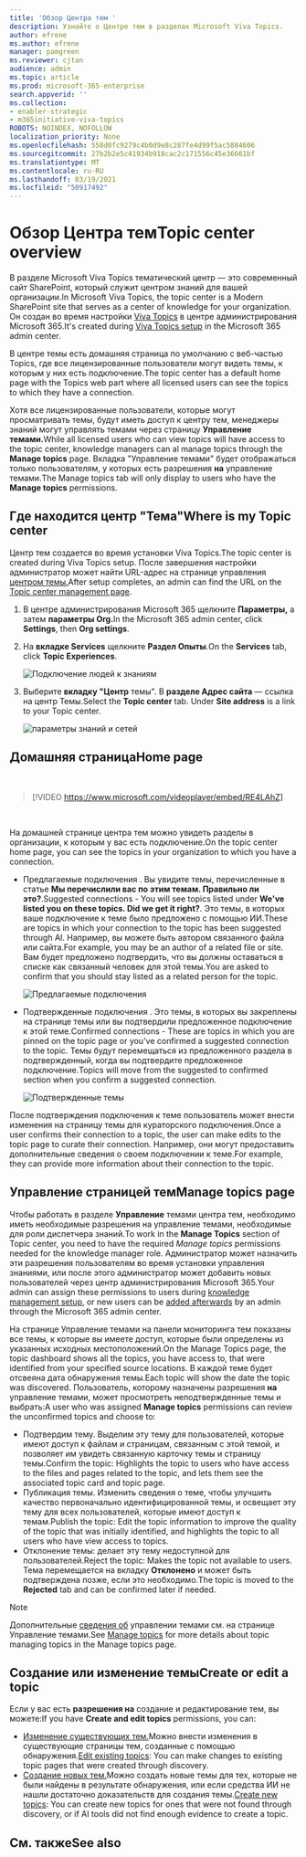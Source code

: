 ```yaml
---
title: 'Обзор Центра тем '
description: Узнайте о Центре тем в разделах Microsoft Viva Topics.
author: efrene
ms.author: efrene
manager: pamgreen
ms.reviewer: cjtan
audience: admin
ms.topic: article
ms.prod: microsoft-365-enterprise
search.appverid: ''
ms.collection:
- enabler-strategic
- m365initiative-viva-topics
ROBOTS: NOINDEX, NOFOLLOW
localization_priority: None
ms.openlocfilehash: 558d0fc9279c4b0d9e8c287fe4d99f5ac5884606
ms.sourcegitcommit: 27b2b2e5c41934b918cac2c171556c45e36661bf
ms.translationtype: MT
ms.contentlocale: ru-RU
ms.lasthandoff: 03/19/2021
ms.locfileid: "50917492"
---
```

# <a name="topic-center-overview"></a><span data-ttu-id="aa803-103">Обзор Центра тем</span><span class="sxs-lookup"><span data-stu-id="aa803-103">Topic center overview</span></span>


<span data-ttu-id="aa803-104">В разделе Microsoft Viva Topics тематический центр — это современный сайт SharePoint, который служит центром знаний для вашей организации.</span><span class="sxs-lookup"><span data-stu-id="aa803-104">In Microsoft Viva Topics, the topic center is a Modern SharePoint site that serves as a center of knowledge for your organization.</span></span> <span data-ttu-id="aa803-105">Он создан во время настройки [Viva Topics](set-up-topic-experiences.md) в центре администрирования Microsoft 365.</span><span class="sxs-lookup"><span data-stu-id="aa803-105">It's created during [Viva Topics setup](set-up-topic-experiences.md) in the Microsoft 365 admin center.</span></span>

<span data-ttu-id="aa803-106">В центре темы есть домашняя страница по умолчанию с веб-частью Topics, где все лицензированные пользователи могут видеть темы, к которым у них есть подключение.</span><span class="sxs-lookup"><span data-stu-id="aa803-106">The topic center has a default home page with the Topics web part where all licensed users can see the topics to which they have a connection.</span></span> 

<span data-ttu-id="aa803-107">Хотя все лицензированные пользователи, которые могут просматривать темы, будут иметь доступ к центру тем, менеджеры знаний могут управлять темами через страницу **Управление темами.**</span><span class="sxs-lookup"><span data-stu-id="aa803-107">While all licensed users who can view topics will have access to the topic center, knowledge managers can al manage topics through the **Manage topics** page.</span></span> <span data-ttu-id="aa803-108">Вкладка "Управление темами" будет отображаться только пользователям, у которых есть разрешения **на** управление темами.</span><span class="sxs-lookup"><span data-stu-id="aa803-108">The Manage topics tab will only display to users who have the **Manage topics** permissions.</span></span> 

## <a name="where-is-my-topic-center"></a><span data-ttu-id="aa803-109">Где находится центр "Тема"</span><span class="sxs-lookup"><span data-stu-id="aa803-109">Where is my Topic center</span></span>

<span data-ttu-id="aa803-110">Центр тем создается во время установки Viva Topics.</span><span class="sxs-lookup"><span data-stu-id="aa803-110">The topic center is created during Viva Topics setup.</span></span> <span data-ttu-id="aa803-111">После завершения настройки администратор может найти URL-адрес на странице управления [центром темы.](./topic-experiences-administration.md#to-access-topics-management-settings)</span><span class="sxs-lookup"><span data-stu-id="aa803-111">After setup completes, an admin can find the URL on the [Topic center management page](./topic-experiences-administration.md#to-access-topics-management-settings).</span></span>


1. <span data-ttu-id="aa803-112">В центре администрирования Microsoft 365 щелкните **Параметры,** а затем **параметры Org.**</span><span class="sxs-lookup"><span data-stu-id="aa803-112">In the Microsoft 365 admin center, click **Settings**, then **Org settings**.</span></span>
2. <span data-ttu-id="aa803-113">На **вкладке Services** щелкните **Раздел Опыты**.</span><span class="sxs-lookup"><span data-stu-id="aa803-113">On the **Services** tab, click **Topic Experiences**.</span></span>

    ![Подключение людей к знаниям](../media/admin-org-knowledge-options-completed.png) </br>

3. <span data-ttu-id="aa803-115">Выберите **вкладку "Центр** темы". В **разделе Адрес сайта** — ссылка на центр Темы.</span><span class="sxs-lookup"><span data-stu-id="aa803-115">Select the **Topic center** tab. Under **Site address** is a link to your Topic center.</span></span>

    ![параметры знаний и сетей](../media/knowledge-network-settings-topic-center.png) </br>



## <a name="home-page"></a><span data-ttu-id="aa803-117">Домашняя страница</span><span class="sxs-lookup"><span data-stu-id="aa803-117">Home page</span></span>

</br>

> [!VIDEO https://www.microsoft.com/videoplayer/embed/RE4LAhZ]  

</br>


<span data-ttu-id="aa803-118">На домашней странице центра тем можно увидеть разделы в организации, к которым у вас есть подключение.</span><span class="sxs-lookup"><span data-stu-id="aa803-118">On the topic center home page, you can see the topics in your organization to which you have a connection.</span></span>

- <span data-ttu-id="aa803-119">Предлагаемые подключения . Вы увидите темы, перечисленные в статье **Мы перечислили вас по этим темам. Правильно ли это?**.</span><span class="sxs-lookup"><span data-stu-id="aa803-119">Suggested connections - You will see topics listed under **We've listed you on these topics. Did we get it right?**.</span></span> <span data-ttu-id="aa803-120">Это темы, в которых ваше подключение к теме было предложено с помощью ИИ.</span><span class="sxs-lookup"><span data-stu-id="aa803-120">These are topics in which your connection to the topic has been suggested through AI.</span></span> <span data-ttu-id="aa803-121">Например, вы можете быть автором связанного файла или сайта.</span><span class="sxs-lookup"><span data-stu-id="aa803-121">For example, you may be an author of a related file or site.</span></span> <span data-ttu-id="aa803-122">Вам будет предложено подтвердить, что вы должны оставаться в списке как связанный человек для этой темы.</span><span class="sxs-lookup"><span data-stu-id="aa803-122">You are asked to confirm that you should stay listed as a related person for the topic.</span></span>

   ![Предлагаемые подключения](../media/knowledge-management/my-topics.png) </br>
 
- <span data-ttu-id="aa803-124">Подтвержденные подключения . Это темы, в которых вы закреплены на странице темы или вы подтвердили предложенное подключение к этой теме.</span><span class="sxs-lookup"><span data-stu-id="aa803-124">Confirmed connections - These are topics in which you are pinned on the topic page or you've confirmed a suggested connection to the topic.</span></span> <span data-ttu-id="aa803-125">Темы будут перемещаться из предложенного раздела в подтвержденный, когда вы подтвердите предложенное подключение.</span><span class="sxs-lookup"><span data-stu-id="aa803-125">Topics will move from the suggested to confirmed section when you confirm a suggested connection.</span></span>
 
   ![Подтвержденные темы](../media/knowledge-management/my-topics-confirmed.png) </br>

<span data-ttu-id="aa803-127">После подтверждения подключения к теме пользователь может внести изменения на страницу темы для кураторского подключения.</span><span class="sxs-lookup"><span data-stu-id="aa803-127">Once a user confirms their connection to a topic, the user can make edits to the topic page to curate their connection.</span></span> <span data-ttu-id="aa803-128">Например, они могут предоставить дополнительные сведения о своем подключении к теме.</span><span class="sxs-lookup"><span data-stu-id="aa803-128">For example, they can provide more information about their connection to the topic.</span></span>


## <a name="manage-topics-page"></a><span data-ttu-id="aa803-129">Управление страницей тем</span><span class="sxs-lookup"><span data-stu-id="aa803-129">Manage topics page</span></span>

<span data-ttu-id="aa803-130">Чтобы работать в разделе **Управление** темами центра тем,  необходимо иметь необходимые разрешения на управление темами, необходимые для роли диспетчера знаний.</span><span class="sxs-lookup"><span data-stu-id="aa803-130">To work in the **Manage Topics** section of Topic center, you need to have the required *Manage topics* permissions needed for the knowledge manager role.</span></span> <span data-ttu-id="aa803-131">Администратор может назначить эти разрешения пользователям во время установки [](topic-experiences-knowledge-rules.md) управления знаниями, [](set-up-topic-experiences.md)или после этого администратор может добавить новых пользователей через центр администрирования Microsoft 365.</span><span class="sxs-lookup"><span data-stu-id="aa803-131">Your admin can assign these permissions to users during [knowledge management setup](set-up-topic-experiences.md), or new users can be [added afterwards](topic-experiences-knowledge-rules.md) by an admin through the Microsoft 365 admin center.</span></span>

<span data-ttu-id="aa803-132">На странице Управление темами на панели мониторинга тем показаны все темы, к которые вы имеете доступ, которые были определены из указанных исходных местоположений.</span><span class="sxs-lookup"><span data-stu-id="aa803-132">On the Manage Topics page, the topic dashboard shows all the topics, you have access to, that were identified from your specified source locations.</span></span> <span data-ttu-id="aa803-133">В каждой теме будет отсвеяна дата обнаружения темы.</span><span class="sxs-lookup"><span data-stu-id="aa803-133">Each topic will show the date the topic was discovered.</span></span> <span data-ttu-id="aa803-134">Пользователь, которому назначены разрешения **на** управление темами, может просмотреть неподтвержденные темы и выбрать:</span><span class="sxs-lookup"><span data-stu-id="aa803-134">A user who was assigned **Manage topics** permissions can review the unconfirmed topics and choose to:</span></span>
- <span data-ttu-id="aa803-135">Подтвердим тему. Выделим эту тему для пользователей, которые имеют доступ к файлам и страницам, связанным с этой темой, и позволяет им увидеть связанную карточку темы и страницу темы.</span><span class="sxs-lookup"><span data-stu-id="aa803-135">Confirm the topic: Highlights the topic to users who have access to the files and pages related to the topic, and lets them see the associated topic card and topic page.</span></span>
- <span data-ttu-id="aa803-136">Публикация темы. Изменить сведения о теме, чтобы улучшить качество первоначально идентифицированной темы, и освещает эту тему для всех пользователей, которые имеют доступ к темам.</span><span class="sxs-lookup"><span data-stu-id="aa803-136">Publish the topic: Edit the topic information to improve the quality of the topic that was initially identified, and highlights the topic to all users who have view access to topics.</span></span> 
- <span data-ttu-id="aa803-137">Отклонение темы: делает эту тему недоступной для пользователей.</span><span class="sxs-lookup"><span data-stu-id="aa803-137">Reject the topic: Makes the topic not available to users.</span></span> <span data-ttu-id="aa803-138">Тема перемещается на вкладку **Отклонено** и может быть подтверждена позже, если это необходимо.</span><span class="sxs-lookup"><span data-stu-id="aa803-138">The topic is moved to the **Rejected** tab and can be confirmed later if needed.</span></span> 

> [!Note] 
> <span data-ttu-id="aa803-139">Дополнительные [сведения об](manage-topics.md) управлении темами см. на странице Управление темами.</span><span class="sxs-lookup"><span data-stu-id="aa803-139">See [Manage topics](manage-topics.md) for more details about topic managing topics in the Manage topics page.</span></span>


## <a name="create-or-edit-a-topic"></a><span data-ttu-id="aa803-140">Создание или изменение темы</span><span class="sxs-lookup"><span data-stu-id="aa803-140">Create or edit a topic</span></span>

<span data-ttu-id="aa803-141">Если у вас есть **разрешения на** создание и редактирование тем, вы можете:</span><span class="sxs-lookup"><span data-stu-id="aa803-141">If you have **Create and edit topics** permissions, you can:</span></span>

- <span data-ttu-id="aa803-142">[Изменение существующих тем.](edit-a-topic.md)Можно внести изменения в существующие страницы тем, созданные с помощью обнаружения.</span><span class="sxs-lookup"><span data-stu-id="aa803-142">[Edit existing topics](edit-a-topic.md): You can make changes to existing topic pages that were created through discovery.</span></span>
- <span data-ttu-id="aa803-143">[Создание новых тем.](create-a-topic.md)Можно создать новые темы для тех, которые не были найдены в результате обнаружения, или если средства ИИ не нашли достаточно доказательств для создания темы.</span><span class="sxs-lookup"><span data-stu-id="aa803-143">[Create new topics](create-a-topic.md): You can create new topics for ones that were not found through discovery, or if AI tools did not find enough evidence to create a topic.</span></span>






## <a name="see-also"></a><span data-ttu-id="aa803-144">См. также</span><span class="sxs-lookup"><span data-stu-id="aa803-144">See also</span></span>



